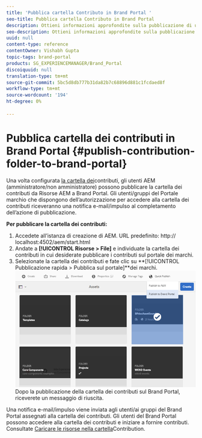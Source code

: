 ```yaml
---
title: 'Pubblica cartella Contributo in Brand Portal '
seo-title: Pubblica cartella Contributo in Brand Portal
description: Ottieni informazioni approfondite sulla pubblicazione di una cartella di contributi da Risorse AEM al Portale marchio in Brand Portal 6.4.5.
seo-description: Ottieni informazioni approfondite sulla pubblicazione di una cartella di contributi da Risorse AEM al Portale marchio in Brand Portal 6.4.5.
uuid: null
content-type: reference
contentOwner: Vishabh Gupta
topic-tags: brand-portal
products: SG_EXPERIENCEMANAGER/Brand_Portal
discoiquuid: null
translation-type: tm+mt
source-git-commit: 5bc5d8db777b31da82b7c68896d881c1fcdaed8f
workflow-type: tm+mt
source-wordcount: '194'
ht-degree: 0%

---
```



# Pubblica cartella dei contributi in Brand Portal {#publish-contribution-folder-to-brand-portal}

Una volta configurata [la cartella dei](brand-portal-configure-contribution-folder-properties.md)contributi, gli utenti AEM (amministratore/non amministratore) possono pubblicare la cartella dei contributi da Risorse AEM a Brand Portal. Gli utenti/gruppi del Portale marchio che dispongono dell’autorizzazione per accedere alla cartella dei contributi riceveranno una notifica e-mail/impulso al completamento dell’azione di pubblicazione.

**Per pubblicare la cartella dei contributi:**

1. Accedete all’istanza di creazione di AEM.
URL predefinito: http:// localhost:4502/aem/start.html
1. Andate a **[!UICONTROL Risorse > File]** e individuate la cartella dei contributi in cui desiderate pubblicare i contributi sul portale dei marchi.
1. Selezionate la cartella dei contributi e fate clic su **[!UICONTROL Pubblicazione rapida > Pubblica sul portale]**dei marchi.
   ![](assets/publish-contribution-folder-to-bp.png)
Dopo la pubblicazione della cartella dei contributi sul Brand Portal, riceverete un messaggio di riuscita.

Una notifica e-mail/impulso viene inviata agli utenti/ai gruppi del Brand Portal assegnati alla cartella dei contributi. Gli utenti del Brand Portal possono accedere alla cartella dei contributi e iniziare a fornire contributi. Consultate [Caricare le risorse nella cartella](brand-portal-upload-assets-to-contribution-folder.md)Contribution.